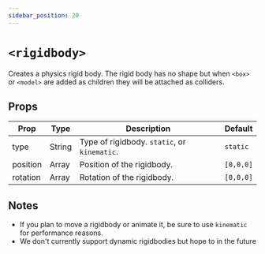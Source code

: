 ```yaml
---
sidebar_position: 20
---
```


# `<rigidbody>`

Creates a physics rigid body. The rigid body has no shape but when `<box>` or `<model>` are added as children they will be attached as colliders.

## Props

| Prop     | Type   | Description                                  | Default   |
| -------- | ------ | -------------------------------------------- | --------- |
| type     | String | Type of rigidbody. `static`, or `kinematic`. | `static`  |
| position | Array  | Position of the rigidbody.                   | `[0,0,0]` |
| rotation | Array  | Rotation of the rigidbody.                   | `[0,0,0]` |

## Notes

- If you plan to move a rigidbody or animate it, be sure to use `kinematic` for performance reasons.
- We don't currently support dynamic rigidbodies but hope to in the future
